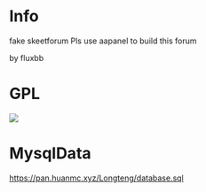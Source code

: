# Info
fake skeetforum
Pls use aapanel to build this forum

by fluxbb

# GPL
<img src="https://s1.ax1x.com/2022/05/05/OeogXV.png" />

# MysqlData
https://pan.huanmc.xyz/Longteng/database.sql
